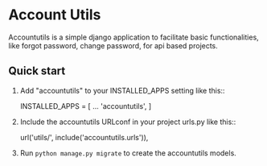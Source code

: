 
Account Utils
=============


Accountutils is a simple django application to facilitate basic functionalities, like forgot password, change password, for api based projects.

Quick start
-----------

1. Add "accountutils" to your INSTALLED_APPS setting like this::

    INSTALLED_APPS = [
        ...
        'accountutils',
    ]

2. Include the accountutils URLconf in your project urls.py like this::

    url('utils/', include('accountutils.urls')),

3. Run `python manage.py migrate` to create the accountutils models.
